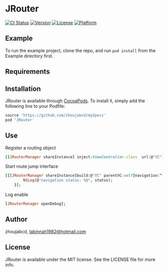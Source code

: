 # JRouter

[![CI Status](https://img.shields.io/travis/zhoujabcd/JRouter.svg?style=flat)](https://travis-ci.org/zhoujabcd/JRouter)
[![Version](https://img.shields.io/cocoapods/v/JRouter.svg?style=flat)](https://cocoapods.org/pods/JRouter)
[![License](https://img.shields.io/cocoapods/l/JRouter.svg?style=flat)](https://cocoapods.org/pods/JRouter)
[![Platform](https://img.shields.io/cocoapods/p/JRouter.svg?style=flat)](https://cocoapods.org/pods/JRouter)

## Example

To run the example project, clone the repo, and run `pod install` from the Example directory first.

## Requirements

## Installation

JRouter is available through [CocoaPods](https://cocoapods.org). To install
it, simply add the following line to your Podfile:

```ruby
source 'https://github.com/zhoujabcd/mySpecs'
pod 'JRouter'
```

## Use
Register a routing object
```ruby
[[JRouterManager shareInstance] inject:ViewController.class  url:@"VC"];
```

Start route jump interface
```ruby
[[[JRouterManager shareInstance]build:@"VC" parentVC:self]navigation:^(NSString* status, JRouterPostcard* action, NSError* e){
        NSLog(@"navigation status: %@", status);
    }];
```

Log enable
```ruby
[JRouterManager openDebug];
```


## Author

zhoujabcd, labinnah1982@hotmail.com

## License

JRouter is available under the MIT license. See the LICENSE file for more info.
